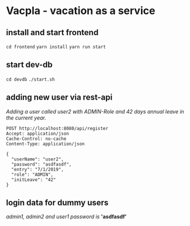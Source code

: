 # Vacpla - vacation as a service

## install and start frontend
```cd frontend```
```yarn install```
```yarn run start```

## start dev-db
```cd devdb```
```./start.sh```

## adding new user via rest-api
*Adding a user called user2 with ADMIN-Role and 42 days annual leave in the current year.*
```
POST http://localhost:8080/api/register
Accept: application/json
Cache-Control: no-cache
Content-Type: application/json

{
  "userName": "user2",
  "password": "asdfasdf",
  "entry": "7/1/2019",
  "role": "ADMIN",
  "initLeave": "42"
}
```

## login data for dummy users
_admin1, admin2 and user1 password is_ **'asdfasdf'**

